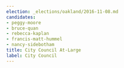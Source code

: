 ```yaml
---
election: _elections/oakland/2016-11-08.md
candidates:
- peggy-moore
- bruce-quan
- rebecca-kaplan
- francis-matt-hummel
- nancy-sidebotham
title: City Council At-Large
label: City Council
---
```

